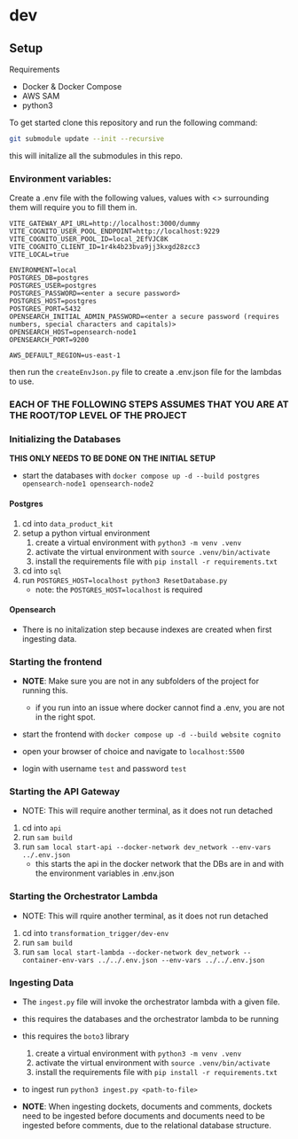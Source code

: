 # dev


## Setup

Requirements 

- Docker & Docker Compose
- AWS SAM
- python3

To get started clone this repository and run the following command:

```bash
git submodule update --init --recursive
```
this will initalize all the submodules in this repo.

### Environment variables:

Create a .env file with the following values, values with <> surrounding them will require you to fill them in.
```
VITE_GATEWAY_API_URL=http://localhost:3000/dummy
VITE_COGNITO_USER_POOL_ENDPOINT=http://localhost:9229
VITE_COGNITO_USER_POOL_ID=local_2EfVJC8K
VITE_COGNITO_CLIENT_ID=1r4k4b23bva9jj3kxgd28zcc3
VITE_LOCAL=true

ENVIRONMENT=local
POSTGRES_DB=postgres
POSTGRES_USER=postgres
POSTGRES_PASSWORD=<enter a secure password>
POSTGRES_HOST=postgres
POSTGRES_PORT=5432
OPENSEARCH_INITIAL_ADMIN_PASSWORD=<enter a secure password (requires numbers, special characters and capitals)>
OPENSEARCH_HOST=opensearch-node1
OPENSEARCH_PORT=9200

AWS_DEFAULT_REGION=us-east-1
```

then run the `createEnvJson.py` file to create a .env.json file for the lambdas to use. 


### **EACH OF THE FOLLOWING STEPS ASSUMES THAT YOU ARE AT THE ROOT/TOP LEVEL OF THE PROJECT**

### Initializing the Databases
**THIS ONLY NEEDS TO BE DONE ON THE INITIAL SETUP**

- start the databases with `docker compose up -d --build postgres opensearch-node1 opensearch-node2`

#### Postgres
1. cd into `data_product_kit`
2. setup a python virtual environment
    1. create a virtual environment with `python3 -m venv .venv`
    2. activate the virtual environment with `source .venv/bin/activate`
    3. install the requirements file with `pip install -r requirements.txt`
3. cd into `sql`
4. run `POSTGRES_HOST=localhost python3 ResetDatabase.py`
    - note: the `POSTGRES_HOST=localhost` is required

#### Opensearch
- There is no initalization step because indexes are created when first ingesting data.


### Starting the frontend

- **NOTE**: Make sure you are not in any subfolders of the project for running this. 
    - if you run into an issue where docker cannot find a .env, you are not in the right spot. 
- start the frontend with `docker compose up -d --build website cognito`

- open your browser of choice and navigate to `localhost:5500`

- login with username `test` and password `test`


### Starting the API Gateway
- NOTE: This will require another terminal, as it does not run detached

1. cd into `api`
2. run `sam build`
3. run `sam local start-api --docker-network dev_network --env-vars ../.env.json`
    - this starts the api in the docker network that the DBs are in and with the environment variables in .env.json


### Starting the Orchestrator Lambda
- NOTE: This will rquire another terminal, as it does not run detached

1. cd into `transformation_trigger/dev-env`
2. run `sam build`
3. run `sam local start-lambda --docker-network dev_network --container-env-vars ../../.env.json --env-vars ../../.env.json`



### Ingesting Data
- The `ingest.py` file will invoke the orchestrator lambda with a given file.
- this requires the databases and the orchestrator lambda to be running

- this requires the `boto3` library
    1. create a virtual environment with `python3 -m venv .venv`
    2. activate the virtual environment with `source .venv/bin/activate`
    3. install the requirements file with `pip install -r requirements.txt`

- to ingest run `python3 ingest.py <path-to-file>`

- **NOTE**: When ingesting dockets, documents and comments, dockets need to be ingested before documents and documents need to be ingested before comments, due to the relational database structure.
